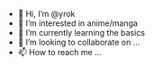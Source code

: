 - 👋 Hi, I’m @yrok
- 👀 I’m interested in anime/manga
- 🌱 I’m currently learning the basics
- 💞️ I’m looking to collaborate on ...
- 📫 How to reach me ...

<!---
Yr0k/Yr0k is a ✨ special ✨ repository because its `README.md` (this file) appears on your GitHub profile.
You can click the Preview link to take a look at your changes.
--->
